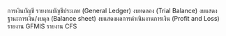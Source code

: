 การเงินบัญชี
รายงานบัญชีประเภท (General Ledger)
งบทดลอง (Trial Balance)
งบแสดงฐานะการเงิน/งบดุล (Balance sheet)
งบแสดงผลการดำเนินงานการเงิน (Profit and Loss)
รายงาน GFMIS
รายงาน CFS
